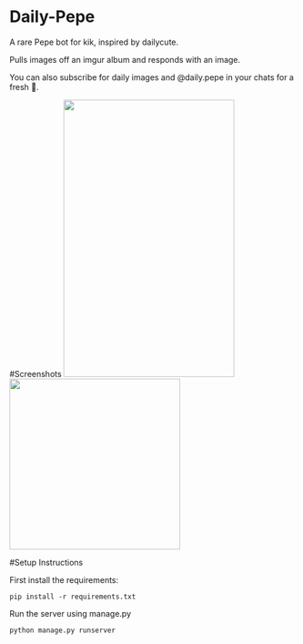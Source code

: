 # Daily-Pepe
A rare Pepe bot for kik, inspired by dailycute. 

Pulls images off an imgur album and responds with an image.

You can also subscribe for daily images and @daily.pepe in your chats for a fresh :frog:.

#Screenshots
<img src="http://i.imgur.com/pJie5ri.png" height="487" width="300"/>
<img src="http://i.imgur.com/HYvw6ZV.png" width="300"/>

#Setup Instructions

First install the requirements:

```
pip install -r requirements.txt
```
Run the server using manage.py
```
python manage.py runserver
```
